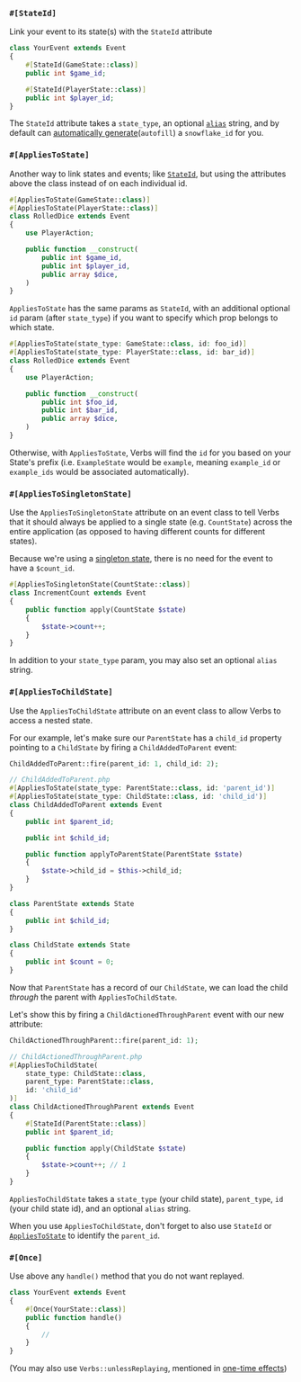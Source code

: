 ### `#[StateId]`

Link your event to its state(s) with the `StateId` attribute

```php
class YourEvent extends Event
{
    #[StateId(GameState::class)]
    public int $game_id;

    #[StateId(PlayerState::class)]
    public int $player_id;
}
```

The `StateId` attribute takes a `state_type`, an optional [`alias`](https://verbs.thunk.dev/docs/reference/states#content-aliasstring-alias-state-state) string, and by default can [automatically generate](/docs/technical/ids#content-automatically-generating-ids)(`autofill`) a `snowflake_id` for you.

### `#[AppliesToState]`

Another way to link states and events; like [`StateId`](#content-stateid), but using the attributes above the class instead of on each individual id.

```php
#[AppliesToState(GameState::class)]
#[AppliesToState(PlayerState::class)]
class RolledDice extends Event
{
    use PlayerAction;

    public function __construct(
        public int $game_id,
        public int $player_id,
        public array $dice,
    )
}
```

`AppliesToState` has the same params as `StateId`, with an additional optional `id` param (after `state_type`) if you want to specify which prop belongs to which state.

```php
#[AppliesToState(state_type: GameState::class, id: foo_id)]
#[AppliesToState(state_type: PlayerState::class, id: bar_id)]
class RolledDice extends Event
{
    use PlayerAction;

    public function __construct(
        public int $foo_id,
        public int $bar_id,
        public array $dice,
    )
}
```

Otherwise, with `AppliesToState`, Verbs will find the `id` for you based on your State's prefix (i.e. `ExampleState` would be `example`, meaning `example_id` or `example_ids` would be associated automatically).

### `#[AppliesToSingletonState]`

Use the `AppliesToSingletonState` attribute on an event class to tell Verbs that it should always be applied to a single state (e.g. `CountState`) across the entire application (as opposed to having different counts for different states).

Because we're using a [singleton state](/docs/reference/states#content-singleton-states), there is no need for the event to have a `$count_id`.

```php
#[AppliesToSingletonState(CountState::class)]
class IncrementCount extends Event
{
    public function apply(CountState $state)
    {
        $state->count++;
    }
}
```

In addition to your `state_type` param, you may also set an optional `alias` string.

### `#[AppliesToChildState]`

Use the `AppliesToChildState` attribute on an event class to allow Verbs to access a nested state.

For our example, let's make sure our `ParentState` has a `child_id` property pointing to a `ChildState` by firing a `ChildAddedToParent` event:

```php
ChildAddedToParent::fire(parent_id: 1, child_id: 2);

// ChildAddedToParent.php
#[AppliesToState(state_type: ParentState::class, id: 'parent_id')]
#[AppliesToState(state_type: ChildState::class, id: 'child_id')]
class ChildAddedToParent extends Event
{
    public int $parent_id;

    public int $child_id;

    public function applyToParentState(ParentState $state)
    {
        $state->child_id = $this->child_id;
    }
}
```

```php
class ParentState extends State
{
    public int $child_id;
}
```
```php
class ChildState extends State
{
    public int $count = 0;
}
```

Now that `ParentState` has a record of our `ChildState`, we can load the child *through* the parent with `AppliesToChildState`.

Let's show this by firing a `ChildActionedThroughParent` event with our new attribute:

```php
ChildActionedThroughParent::fire(parent_id: 1);

// ChildActionedThroughParent.php
#[AppliesToChildState(
    state_type: ChildState::class,
    parent_type: ParentState::class,
    id: 'child_id'
)]
class ChildActionedThroughParent extends Event
{
    #[StateId(ParentState::class)]
    public int $parent_id;

    public function apply(ChildState $state)
    {
        $state->count++; // 1
    }
}
```
`AppliesToChildState` takes a `state_type` (your child state), `parent_type`, `id` (your child state id), and an optional `alias` string.

When you use `AppliesToChildState`, don't forget to also use `StateId` or [`AppliesToState`](/docs/technical/attributes#content-appliestostate) to identify the `parent_id`.

<!-- @!todo we can maybe not feature this one? Need to remember what it does -->
<!-- ### `#[Listen]`

Place the `Listen` attribute above any function you want to execute whenever the specified event class fires.

```php
#[Listen(OrderOutdated::class)]
public function cancel()
{
    OrderCancelled::fire(
        order_id: $this->id,
    )
}
``` -->

### `#[Once]`

Use above any `handle()` method that you do not want replayed.

```php
class YourEvent extends Event
{
    #[Once(YourState::class)]
    public function handle()
    {
        //
    }
}
```
(You may also use `Verbs::unlessReplaying`, mentioned in [one-time effects](/docs/reference/events/#content-one-time-effects))
